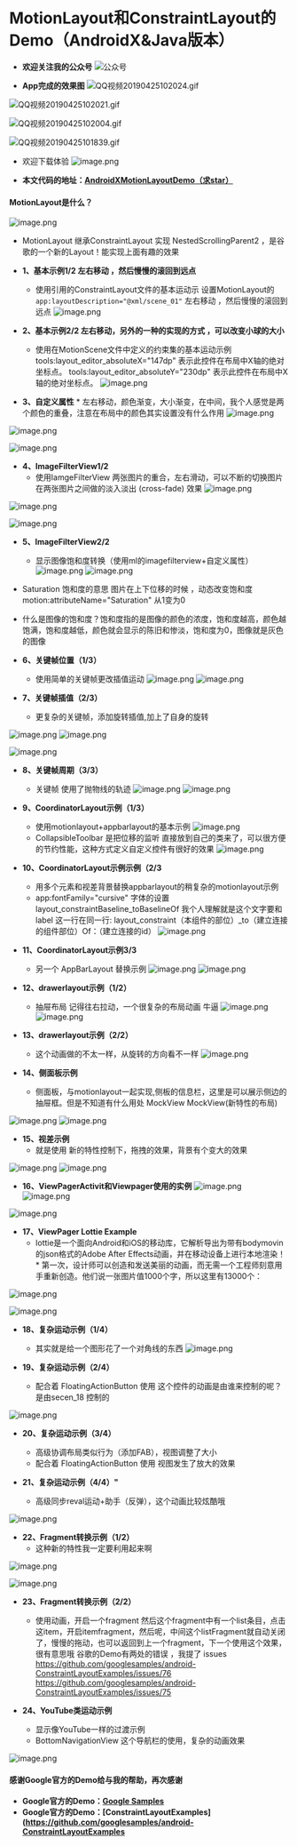 # MotionLayout和ConstraintLayout的Demo（AndroidX&Java版本）
* **欢迎关注我的公众号**
![公众号](https://upload-images.jianshu.io/upload_images/5363507-0a0cf2e5fd8f843d.jpg?imageMogr2/auto-orient/strip%7CimageView2/2/w/1240)



* **App完成的效果图**
![QQ视频20190425102024.gif](https://upload-images.jianshu.io/upload_images/5363507-48816c817df2337e.gif?imageMogr2/auto-orient/strip)

![QQ视频20190425102021.gif](https://upload-images.jianshu.io/upload_images/5363507-ae83ba161882fa9d.gif?imageMogr2/auto-orient/strip)

![QQ视频20190425102004.gif](https://upload-images.jianshu.io/upload_images/5363507-1fae39a8be3e1c86.gif?imageMogr2/auto-orient/strip)

![QQ视频20190425101839.gif](https://upload-images.jianshu.io/upload_images/5363507-391549c3dfb8fc7f.gif?imageMogr2/auto-orient/strip)

* 欢迎下载体验
![image.png](https://upload-images.jianshu.io/upload_images/5363507-634702040b7d14bc.png?imageMogr2/auto-orient/strip%7CimageView2/2/w/1240)

*   **本文代码的地址：[AndroidXMotionLayoutDemo（求star）](https://github.com/Shimingli/AndroidXMotionLayoutDemo)**


####  MotionLayout是什么？
![image.png](https://upload-images.jianshu.io/upload_images/5363507-6e5cd93cf4e8a2bd.png?imageMogr2/auto-orient/strip%7CimageView2/2/w/1240)
* MotionLayout 继承ConstraintLayout 实现 NestedScrollingParent2 ，是谷歌的一个新的Layout！能实现上面有趣的效果

* **1、基本示例1/2 左右移动 ，然后慢慢的滚回到远点**
     *  使用引用的ConstraintLayout文件的基本运动示
      设置MotionLayout的`app:layoutDescription="@xml/scene_01"` 左右移动 ，然后慢慢的滚回到远点
![image.png](https://upload-images.jianshu.io/upload_images/5363507-aafc9300acf911b4.png?imageMogr2/auto-orient/strip%7CimageView2/2/w/1240)


* **2、基本示例2/2 左右移动，另外的一种的实现的方式 ，可以改变小球的大小**
     *  使用在MotionScene文件中定义的约束集的基本运动示例
 tools:layout_editor_absoluteX="147dp"  表示此控件在布局中X轴的绝对坐标点。 tools:layout_editor_absoluteY="230dp" 表示此控件在布局中X轴的绝对坐标点。
![image.png](https://upload-images.jianshu.io/upload_images/5363507-51fb944aea7c4f8b.png?imageMogr2/auto-orient/strip%7CimageView2/2/w/1240)


* **3、自定义属性**
         *  左右移动，颜色渐变，大小渐变，在中间，我个人感觉是两个颜色的重叠，注意在布局中的颜色其实设置没有什么作用
![image.png](https://upload-images.jianshu.io/upload_images/5363507-457ca8a3c737166e.png?imageMogr2/auto-orient/strip%7CimageView2/2/w/1240)

![image.png](https://upload-images.jianshu.io/upload_images/5363507-b0f77d2b94bc7c1e.png?imageMogr2/auto-orient/strip%7CimageView2/2/w/1240)

![image.png](https://upload-images.jianshu.io/upload_images/5363507-84e7d4c3f7c4ff56.png?imageMogr2/auto-orient/strip%7CimageView2/2/w/1240)

* **4、ImageFilterView1/2**
     *  使用IamgeFilterView 两张图片的重合，左右滑动，可以不断的切换图片 在两张图片之间做的淡入淡出 (cross-fade) 效果
![image.png](https://upload-images.jianshu.io/upload_images/5363507-9799c762bd01e78e.png?imageMogr2/auto-orient/strip%7CimageView2/2/w/1240)

![image.png](https://upload-images.jianshu.io/upload_images/5363507-8e4bcdd74123b0e2.png?imageMogr2/auto-orient/strip%7CimageView2/2/w/1240)

![image.png](https://upload-images.jianshu.io/upload_images/5363507-48f3869f8b46689f.png?imageMogr2/auto-orient/strip%7CimageView2/2/w/1240)

* **5、ImageFilterView2/2**
     * 显示图像饱和度转换（使用ml的imagefilterview+自定义属性）
![image.png](https://upload-images.jianshu.io/upload_images/5363507-e040661ed396ae1e.png?imageMogr2/auto-orient/strip%7CimageView2/2/w/1240)
![image.png](https://upload-images.jianshu.io/upload_images/5363507-579f522c47ac6b81.png?imageMogr2/auto-orient/strip%7CimageView2/2/w/1240)

* Saturation 饱和度的意思  图片在上下位移的时候 ，动态改变饱和度    motion:attributeName="Saturation" 从1变为0
* 什么是图像的饱和度？饱和度指的是图像的颜色的浓度，饱和度越高，颜色越饱满，饱和度越低，颜色就会显示的陈旧和惨淡，饱和度为0，图像就是灰色的图像


* **6、关键帧位置（1/3）**
     * 使用简单的关键帧更改插值运动
![image.png](https://upload-images.jianshu.io/upload_images/5363507-0be87acdb9e3f710.png?imageMogr2/auto-orient/strip%7CimageView2/2/w/1240)
![image.png](https://upload-images.jianshu.io/upload_images/5363507-2de864cd16dafe55.png?imageMogr2/auto-orient/strip%7CimageView2/2/w/1240)


* **7、关键帧插值（2/3）**
     * 更复杂的关键帧，添加旋转插值,加上了自身的旋转

![image.png](https://upload-images.jianshu.io/upload_images/5363507-d2bb3ce2e04b88c1.png?imageMogr2/auto-orient/strip%7CimageView2/2/w/1240)
![image.png](https://upload-images.jianshu.io/upload_images/5363507-64c1e36ade899e0b.png?imageMogr2/auto-orient/strip%7CimageView2/2/w/1240)

![image.png](https://upload-images.jianshu.io/upload_images/5363507-eb0424e12dbc84d4.png?imageMogr2/auto-orient/strip%7CimageView2/2/w/1240)

* **8、关键帧周期（3/3）**
     * 关键帧 使用了抛物线的轨迹
![image.png](https://upload-images.jianshu.io/upload_images/5363507-d80536354b0166d8.png?imageMogr2/auto-orient/strip%7CimageView2/2/w/1240)
![image.png](https://upload-images.jianshu.io/upload_images/5363507-b39ae378a22f82f3.png?imageMogr2/auto-orient/strip%7CimageView2/2/w/1240)


* **9、CoordinatorLayout示例（1/3）**
     * 使用motionlayout+appbarlayout的基本示例
![image.png](https://upload-images.jianshu.io/upload_images/5363507-2fe6f45bae855c97.png?imageMogr2/auto-orient/strip%7CimageView2/2/w/1240)
     * CollapsibleToolbar 是把位移的监听 直接放到自己的类来了，可以很方便的节约性能，这种方式定义自定义控件有很好的效果
![image.png](https://upload-images.jianshu.io/upload_images/5363507-56d9a1386b865f28.png?imageMogr2/auto-orient/strip%7CimageView2/2/w/1240)


* **10、CoordinatorLayout示例示例（2/3**
     * 用多个元素和视差背景替换appbarlayout的稍复杂的motionlayout示例
     * app:fontFamily="cursive" 字体的设置
layout_constraintBaseline_toBaselineOf 我个人理解就是这个文字要和 label 这一行在同一行: layout_constraint（本组件的部位）_to（建立连接的组件部位）Of：（建立连接的id）
![image.png](https://upload-images.jianshu.io/upload_images/5363507-6b5284be79c0d0b6.png?imageMogr2/auto-orient/strip%7CimageView2/2/w/1240)


* **11、CoordinatorLayout示例3/3**
     * 另一个 AppBarLayout 替换示例
![image.png](https://upload-images.jianshu.io/upload_images/5363507-db1d75870d840b3d.png?imageMogr2/auto-orient/strip%7CimageView2/2/w/1240)
![image.png](https://upload-images.jianshu.io/upload_images/5363507-3971a1ac42317a24.png?imageMogr2/auto-orient/strip%7CimageView2/2/w/1240)

* **12、drawerlayout示例（1/2）**
     * 抽屉布局 记得往右拉动，一个很复杂的布局动画 牛逼
![image.png](https://upload-images.jianshu.io/upload_images/5363507-5bab01593a4c65df.png?imageMogr2/auto-orient/strip%7CimageView2/2/w/1240)
![image.png](https://upload-images.jianshu.io/upload_images/5363507-ffce2aea91d6158d.png?imageMogr2/auto-orient/strip%7CimageView2/2/w/1240)

* **13、drawerlayout示例（2/2）**
     *  这个动画做的不太一样，从旋转的方向看不一样
![image.png](https://upload-images.jianshu.io/upload_images/5363507-bcd83a73c6d0da20.png?imageMogr2/auto-orient/strip%7CimageView2/2/w/1240)


* **14、侧面板示例**
     * 侧面板，与motionlayout一起实现,侧板的信息栏，这里是可以展示侧边的抽屉框。但是不知道有什么用处 MockView MockView(新特性的布局)

![image.png](https://upload-images.jianshu.io/upload_images/5363507-4e3c8dbd618e1e56.png?imageMogr2/auto-orient/strip%7CimageView2/2/w/1240)
![image.png](https://upload-images.jianshu.io/upload_images/5363507-589eccd7d0c973a3.png?imageMogr2/auto-orient/strip%7CimageView2/2/w/1240)

* **15、视差示例**
     * 就是使用 新的特性控制下，拖拽的效果，背景有个变大的效果

![image.png](https://upload-images.jianshu.io/upload_images/5363507-e28840ba33d652c2.png?imageMogr2/auto-orient/strip%7CimageView2/2/w/1240)
![image.png](https://upload-images.jianshu.io/upload_images/5363507-3f88c7d4abf98049.png?imageMogr2/auto-orient/strip%7CimageView2/2/w/1240)

* **16、ViewPagerActivit和Viewpager使用的实例**
  ![image.png](https://upload-images.jianshu.io/upload_images/5363507-f8f44ea8319426a9.png?imageMogr2/auto-orient/strip%7CimageView2/2/w/1240)
![image.png](https://upload-images.jianshu.io/upload_images/5363507-0abcc06c110766e5.png?imageMogr2/auto-orient/strip%7CimageView2/2/w/1240)

![image.png](https://upload-images.jianshu.io/upload_images/5363507-1c3c5fdf67996114.png?imageMogr2/auto-orient/strip%7CimageView2/2/w/1240)


* **17、ViewPager Lottie Example**
     * lottie是一个面向Android和iOS的移动库，它解析导出为带有bodymovin的json格式的Adobe After Effects动画，并在移动设备上进行本地渲染！
      *   第一次，设计师可以创造和发送美丽的动画，而无需一个工程师刻意用手重新创造。他们说一张图片值1000个字，所以这里有13000个：

![image.png](https://upload-images.jianshu.io/upload_images/5363507-0a304e6b981abcfe.png?imageMogr2/auto-orient/strip%7CimageView2/2/w/1240)

![image.png](https://upload-images.jianshu.io/upload_images/5363507-0816c34698e8de5b.png?imageMogr2/auto-orient/strip%7CimageView2/2/w/1240)


* **18、复杂运动示例（1/4）**
     * 其实就是给一个图形花了一个对角线的东西
![image.png](https://upload-images.jianshu.io/upload_images/5363507-dcfe2ee23d4ad7f3.png?imageMogr2/auto-orient/strip%7CimageView2/2/w/1240)


* **19、复杂运动示例（2/4）**
     * 配合着 FloatingActionButton 使用 这个控件的动画是由谁来控制的呢？是由secen_18 控制的

![image.png](https://upload-images.jianshu.io/upload_images/5363507-44944660892f2255.png?imageMogr2/auto-orient/strip%7CimageView2/2/w/1240)

* **20、复杂运动示例（3/4）**
     * 高级协调布局类似行为（添加FAB），视图调整了大小
     *  配合着 FloatingActionButton 使用  视图发生了放大的效果


* **21、复杂运动示例（4/4）"**
     * 高级同步reval运动+助手（反弹），这个动画比较炫酷哦

![image.png](https://upload-images.jianshu.io/upload_images/5363507-2b4411c9a479aff7.png?imageMogr2/auto-orient/strip%7CimageView2/2/w/1240)

* **22、Fragment转换示例（1/2）**
     * 这种新的特性我一定要利用起来啊

![image.png](https://upload-images.jianshu.io/upload_images/5363507-87c6817e44c68ac9.png?imageMogr2/auto-orient/strip%7CimageView2/2/w/1240)

![image.png](https://upload-images.jianshu.io/upload_images/5363507-223e0aaccd25d8b4.png?imageMogr2/auto-orient/strip%7CimageView2/2/w/1240)


* **23、Fragment转换示例（2/2）**
     * 使用动画，开启一个fragment 然后这个fragment中有一个list条目，点击这item，开启itemfragment，然后呢，中间这个listFragment就自动关闭了，慢慢的拖动，也可以返回到上一个fragment，下一个使用这个效果，很有意思哦
    谷歌的Demo有两处的错误 ，我提了 issues
    https://github.com/googlesamples/android-ConstraintLayoutExamples/issues/76
   https://github.com/googlesamples/android-ConstraintLayoutExamples/issues/75


* **24、YouTube类运动示例**
     * 显示像YouTube一样的过渡示例
    *  BottomNavigationView 这个导航栏的使用，复杂的动画效果

![image.png](https://upload-images.jianshu.io/upload_images/5363507-e1c0be81368e3d77.png?imageMogr2/auto-orient/strip%7CimageView2/2/w/1240)








#### 感谢Google官方的Demo给与我的帮助，再次感谢
*   **Google官方的Demo：[Google Samples](https://github.com/googlesamples)**
*   **Google官方的Demo：[ConstraintLayoutExamples](https://github.com/googlesamples/android-ConstraintLayoutExamples**


